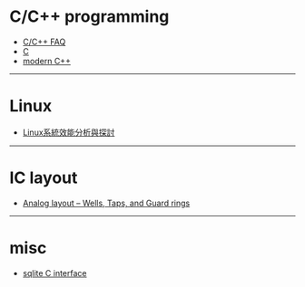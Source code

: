 <!-- Hello, here is my notes. -->
<!-- # about me
- a software developer
- a product engineer 
- working in EDA (electronic design automation) industry
- have ever worked for in several product lines related to IC design tool including 
  - layout editor (Cadence Virtuoso)
  - layout verification (Cadence Pegasus PERC)
  - digital debugging (Synopsys Siloti HDL circuit analysis) -->
# C/C++ programming
- [C/C++ FAQ](https://hackmd.io/@Mclin/Cppfaq)
- [C](https://hackmd.io/@Mclin/BJaojybuq)
- [modern C++](https://hackmd.io/@Mclin/rkUkkQl3t)
---
# Linux
- [Linux系統效能分析與探討](https://ithelp.ithome.com.tw/articles/10100636)
---
# IC layout
- [Analog layout – Wells, Taps, and Guard rings](https://pulsic.com/analog-layout-wells-taps-and-guard-rings/)
---
# misc
- [sqlite C interface](https://hackmd.io/@Mclin/B150i1Wu9)

